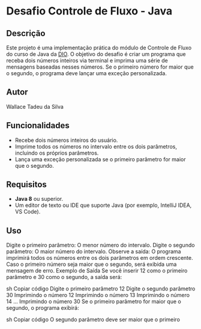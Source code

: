 # Desafio Controle de Fluxo - Java

## Descrição

Este projeto é uma implementação prática do módulo de Controle de Fluxo do curso de Java da [DIO](https://www.dio.me). O objetivo do desafio é criar um programa que receba dois números inteiros via terminal e imprima uma série de mensagens baseadas nesses números. Se o primeiro número for maior que o segundo, o programa deve lançar uma exceção personalizada.

## Autor
Wallace Tadeu da Silva

## Funcionalidades

- Recebe dois números inteiros do usuário.
- Imprime todos os números no intervalo entre os dois parâmetros, incluindo os próprios parâmetros.
- Lança uma exceção personalizada se o primeiro parâmetro for maior que o segundo.

## Requisitos

- **Java 8** ou superior.
- Um editor de texto ou IDE que suporte Java (por exemplo, IntelliJ IDEA, VS Code).

## Uso
Digite o primeiro parâmetro: O menor número do intervalo.
Digite o segundo parâmetro: O maior número do intervalo.
Observe a saída: O programa imprimirá todos os números entre os dois parâmetros em ordem crescente. Caso o primeiro número seja maior que o segundo, será exibida uma mensagem de erro.
Exemplo de Saída
Se você inserir 12 como o primeiro parâmetro e 30 como o segundo, a saída será:

sh
Copiar código
Digite o primeiro parâmetro
12
Digite o segundo parâmetro
30
Imprimindo o número 12
Imprimindo o número 13
Imprimindo o número 14
...
Imprimindo o número 30
Se o primeiro parâmetro for maior que o segundo, o programa exibirá:

sh
Copiar código
O segundo parâmetro deve ser maior que o primeiro
